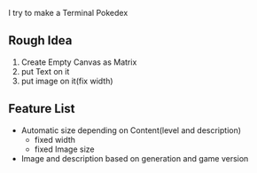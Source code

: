 I try to make a Terminal Pokedex

## Rough Idea

1. Create Empty Canvas as Matrix
2. put Text on it
3. put image on it(fix width)

## Feature List

* Automatic size depending on Content(level and description)
    * fixed width
    * fixed Image size
* Image and description based on generation and game version